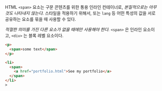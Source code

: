 HTML `<span>` 요소는 구문 콘텐츠를 위한 통용 인라인 컨테이너로, _본질적으로는 아무것도 나타내지 않는다._ 스타일을 적용하기 위해서, 또는 `lang` 등 어떤 특성의 값을 서로 공유하는 요소를 묶을 때 사용할 수 있다.

_적절한 의미를 가진 다른 요소가 없을 때에만 사용해야 한다._ `<span>` 은 인라인 요소이고, `<div>` 는 블록 레벨 요소이다.

```html
<p>
  <span>some text</span>
</p>
```

```html
<li>
  <span>
    <a href="portfolio.html">See my portfolio</a>
  </span>
</li>
>
```
